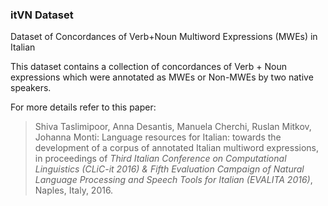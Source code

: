 ### itVN Dataset 
Dataset of Concordances of Verb+Noun Multiword Expressions (MWEs) in Italian 

This dataset contains a collection of concordances of Verb + Noun expressions which were annotated as MWEs or Non-MWEs by two native speakers.

For more details refer to this paper:

>Shiva Taslimipoor, Anna Desantis, Manuela Cherchi, Ruslan Mitkov, Johanna Monti: 
Language resources for Italian: towards the development of a corpus of annotated Italian multiword expressions, 
in proceedings of *Third Italian Conference on Computational Linguistics (CLiC-it 2016) & Fifth Evaluation Campaign of Natural Language Processing and Speech Tools for Italian (EVALITA 2016)*, Naples, Italy, 2016.
